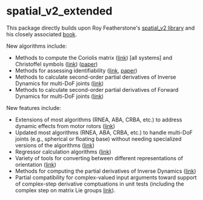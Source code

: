 # spatial_v2_extended

This package directly builds upon Roy Featherstone's [spatial_v2 library](http://royfeatherstone.org/spatial/v2/) and his closely associated [book](https://link.springer.com/book/10.1007/978-1-4899-7560-7).

New algorithms include:
* Methods to compute the Coriolis matrix ([link](https://github.com/ROAM-Lab-ND/spatial_v2_extended/blob/main/v3/dynamics/CoriolisMatrix.m)) [all systems] and Christoffel symbols ([link](https://github.com/ROAM-Lab-ND/spatial_v2_extended/blob/main/v3/dynamics/Christoffel.m)) ([paper](http://dx.doi.org/10.1115/1.4051169))
* Methods for assessing identifiability ([link](https://github.com/ROAM-Lab-ND/spatial_v2_extended/tree/main/v3/identifiability), [paper](https://arxiv.org/abs/1711.03896)) 
* Methods to calculate second-order partial derivatives of Inverse Dynamics for multi-DoF joints ([link](https://github.com/ROAM-Lab-ND/spatial_v2_extended/blob/main/v3/derivatives/ID_SO_derivatives.m)) 
* Methods to calculate second-order partial derivatives of Forward Dynamics for multi-DoF joints ([link](https://github.com/shubhamsingh91/spatial_v2_extended/blob/main/v3/derivatives/FD_SO_derivatives.m)) 

New features include:
* Extensions of most algorithms (RNEA, ABA, CRBA, etc.) to address dynamic effects from motor rotors ([link](https://github.com/ROAM-Lab-ND/spatial_v2_extended/tree/main/v3/dynamics))
* Updated most algorithms (RNEA, ABA, CRBA, etc.) to handle multi-DoF joints (e.g., spherical or floating base) without needing specialized versions of the algorithms ([link](https://github.com/ROAM-Lab-ND/spatial_v2_extended/tree/main/v3/dynamics))
* Regressor calculation algorithms ([link](https://github.com/ROAM-Lab-ND/spatial_v2_extended/tree/main/v3/regressor))
* Variety of tools for converting between different representations of orientation ([link](https://github.com/ROAM-Lab-ND/spatial_v2_extended/tree/main/v3/orientation_tools))
* Methods for computing the partial derivatives of Inverse Dynamics ([link](https://github.com/ROAM-Lab-ND/spatial_v2_extended/blob/main/v3/derivatives/ID_derivatives.m)) 
* Partial compatibility for complex-valued input arguments toward support of complex-step derivative comptuations in unit tests (including the complex step on matrix Lie groups [link](https://ieeexplore-ieee-org.proxy.library.nd.edu/abstract/document/8957301)).
